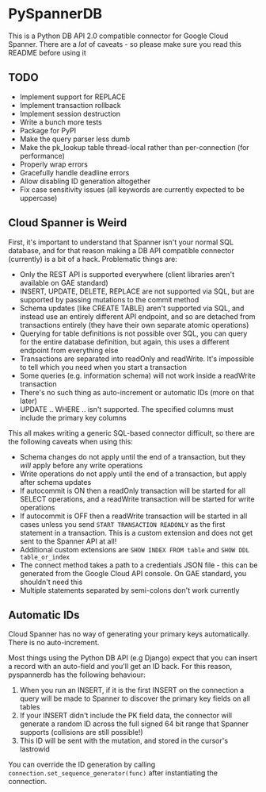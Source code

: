 
# PySpannerDB

This is a Python DB API 2.0 compatible connector for Google Cloud Spanner. There are a *lot*
of caveats - so please make sure you read this README before using it

## TODO

 - Implement support for REPLACE
 - Implement transaction rollback
 - Implement session destruction
 - Write a bunch more tests
 - Package for PyPI
 - Make the query parser less dumb
 - Make the pk_lookup table thread-local rather than per-connection (for performance)
 - Properly wrap errors
 - Gracefully handle deadline errors
 - Allow disabling ID generation altogether
 - Fix case sensitivity issues (all keywords are currently expected to be uppercase)

## Cloud Spanner is Weird

First, it's important to understand that Spanner isn't your normal SQL database, and for that reason
making a DB API compatible connector (currently) is a bit of a hack. Problematic things are:

 - Only the REST API is supported everywhere (client libraries aren't available on GAE standard)
 - INSERT, UPDATE, DELETE, REPLACE are not supported via SQL, but are supported by passing mutations
   to the commit method
 - Schema updates (like CREATE TABLE) aren't supported via SQL, and instead use an entirely different
   API endpoint, and so are detached from transactions entirely (they have their own separate atomic
   operations)
 - Querying for table definitions is not possible over SQL, you can query for the entire database
   definition, but again, this uses a different endpoint from everything else
 - Transactions are separated into readOnly and readWrite. It's impossible to tell which you need when
   you start a transaction
 - Some queries (e.g. information schema) will not work inside a readWrite transaction
 - There's no such thing as auto-increment or automatic IDs (more on that later)
 - UPDATE .. WHERE .. isn't supported. The specified columns must include the primary key columns
 
This all makes writing a generic SQL-based connector difficult, so there are the following caveats when using this:

 - Schema changes do not apply until the end of a transaction, but they *will* apply before any write operations
 - Write operations do not apply until the end of a transaction, but apply after schema updates
 - If autocommit is ON then a readOnly transaction will be started for all SELECT operations, and a readWrite transaction will be started for write operations
 - If autocommit is OFF then a readWrite transaction will be started in all cases unless you send 
   `START TRANSACTION READONLY` as the first statement in a transaction. This is a custom extension and
   does not get sent to the Spanner API at all!
 - Additional custom extensions are `SHOW INDEX FROM table` and `SHOW DDL table_or_index`
 - The connect method takes a path to a credentials JSON file - this can be generated from the Google Cloud
 API console. On GAE standard, you shouldn't need this
 - Multiple statements separated by semi-colons don't work currently
 
## Automatic IDs
 
Cloud Spanner has no way of generating your primary keys automatically. There is no auto-increment.

Most things using the Python DB API (e.g Django) expect that you can insert a record with an auto-field
and you'll get an ID back. For this reason, pyspannerdb has the following behaviour:

1. When you run an INSERT, if it is the first INSERT on the connection a query will be made to Spanner
   to discover the primary key fields on all tables
2. If your INSERT didn't include the PK field data, the connector will generate a random ID across the full
   signed 64 bit range that Spanner supports (collisions are still possible!)
3. This ID will be sent with the mutation, and stored in the cursor's lastrowid

You can override the ID generation by calling `connection.set_sequence_generator(func)` after instantiating
the connection.
 
